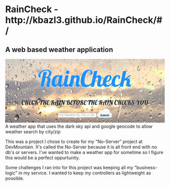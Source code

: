 <h1> RainCheck - http://kbazl3.github.io/RainCheck/#/ </h1>
<h2> A web based weather application </h2>
<img src="/style/images/screenshot.png">
A weather app that uses the dark sky api and google geocode to allow weather search by city/zip

This was a project I chose to create for my "No-Server" project at DevMountain. It's called the No-Server because it is all front end with
no db's or servers.  I've wanted to make a weather app for sometime so I figure this would be a perfect oppurtunity.

Some challenges I ran into for this project was keeping all my "business-logic" in my service.  I wanted to keep my controllers as lightweight
as possible.
